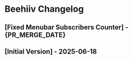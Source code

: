 # Beehiiv Changelog

## [Fixed Menubar Subscribers Counter] - {PR_MERGE_DATE}

## [Initial Version] - 2025-06-18
